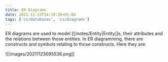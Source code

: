 ```yaml
---
title: ER Diagrams
date: 2021-11-23T14:10:26+01:00
tags: ['cs/databases', 'cs/diagrams']
---
```

ER diagrams are used to model [[/notes/Entity|Entity]]s, their attributes and the relations between those entities. In ER diagramming, there are constructs and symbols relating to those constructs. Here they are:

![[images/20211123095536.png]]